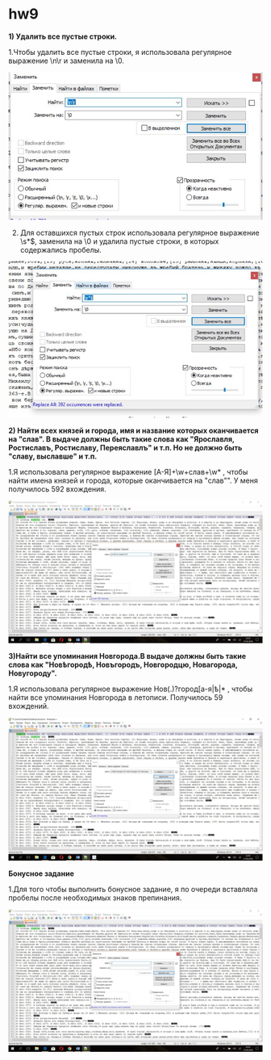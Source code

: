 # hw9
**1) Удалить все пустые строки.**

1.Чтобы удалить все пустые строки, я использовала регулярное выражение \n\r и заменила на \0.

![](https://github.com/nastyakost/hw9/blob/master/%D0%9F%D0%B5%D1%80%D0%B2%D0%BE%D0%B5.JPG)

2. Для оставшихся пустых строк использовала регулярное выражение  \s*$, заменила на \0 и удалила пустые строки, в которых содержались пробелы.

![](https://github.com/nastyakost/hw9/blob/master/%D0%B2%D1%82%D1%82%D0%BE%D1%80%D0%BE%D0%B5.JPG)

**2) Найти всех князей и города, имя и название которых оканчивается на "слав". В выдаче должны быть такие слова как "Ярославля, Ростиславъ, Ростиславу, Переяславлъ" и т.п. Но не должно быть "славу, выславше" и т.п.**

1.Я использовала регулярное выражение [А-Я]+\w+слав+\w* , чтобы найти имена князей и города,  которые оканчивается на "слав"". У меня получилось 592 вхождения. 

![](https://github.com/nastyakost/hw9/blob/master/%D0%BD%D0%BE%D0%BC%D0%B5%D1%803.jpg)

**3)Найти все упоминания Новгорода.В выдаче должны быть такие слова как "Новѣгородѣ, Новъгородъ, Новгородцю, Новагорода, Новугороду".**

1.Я использовала регулярное выражение Нов(.)?город[а-я|ѣ|* , чтобы найти все упоминания Новгорода в летописи. Получилось 59 вхождений. 

![](https://github.com/nastyakost/hw9/blob/master/%D0%BD%D0%BE%D0%BC%D0%B5%D1%804.jpg)

**Бонусное задание**

1.Для того чтобы выполнить бонусное задание, я по очереди вставляла пробелы после необходимых знаков препинания. 

![](https://github.com/nastyakost/hw9/blob/master/%D0%BD%D0%BE%D0%BC%D0%B5%D1%805.jpg)
